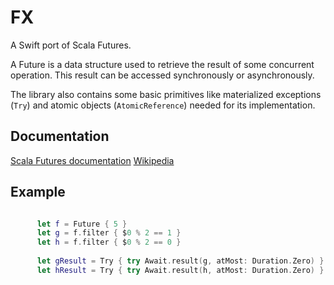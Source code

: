 # FX

A Swift port of Scala Futures.

A Future is a data structure used to retrieve the result of some concurrent operation. This result can be accessed synchronously or asynchronously.

The library also contains some basic primitives like materialized exceptions (``Try``) and atomic objects (``AtomicReference``) needed for its implementation.

## Documentation

[Scala Futures documentation](http://docs.scala-lang.org/overviews/core/futures.html)
[Wikipedia](https://en.wikipedia.org/wiki/Futures_and_promises)

## Example

```swift

      let f = Future { 5 }
      let g = f.filter { $0 % 2 == 1 }
      let h = f.filter { $0 % 2 == 0 }
    
      let gResult = Try { try Await.result(g, atMost: Duration.Zero) }
      let hResult = Try { try Await.result(h, atMost: Duration.Zero) }
```
